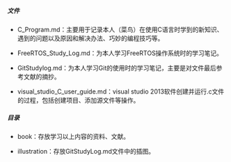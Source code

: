 ##### 文件

- C_Program.md：主要用于记录本人（菜鸟）在使用C语言时学到的新知识、遇到的问题以及原因和解决办法、巧妙的编程技巧等。
- FreeRTOS_Study_Log.md：为本人学习FreeRTOS操作系统时的学习笔记。

- GitStudylog.md：为本人学习Git的使用时的学习笔记，主要是对文件最后参考文献的摘抄。
- visual_studio_C_user_guide.md：visual studio 2013软件创建并运行.c文件的过程，包括创建项目、添加源文件等操作。

##### 目录

- book：存放学习以上内容的资料、文献。

- illustration：存放GitStudyLog.md文件中的插图。
